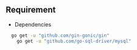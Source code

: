 ## Requirement

- Dependencies

```bash
  go get -u "github.com/gin-gonic/gin"
	go get -u "github.com/go-sql-driver/mysql"
```
